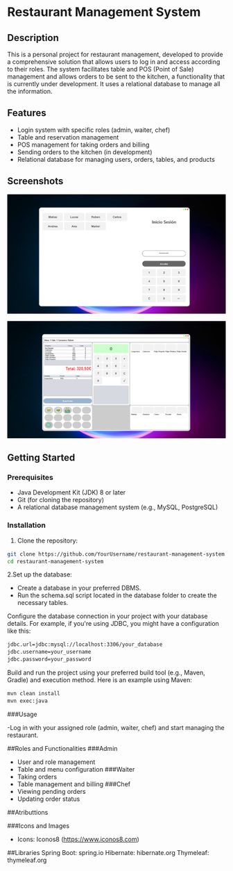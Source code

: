 # Restaurant Management System

## Description

This is a personal project for restaurant management, developed to provide a comprehensive solution that allows users to log in and access according to their roles. The system facilitates table and POS (Point of Sale) management and allows orders to be sent to the kitchen, a functionality that is currently under development. It uses a relational database to manage all the information.

## Features

- Login system with specific roles (admin, waiter, chef)
- Table and reservation management
- POS management for taking orders and billing
- Sending orders to the kitchen (in development)
- Relational database for managing users, orders, tables, and products

## Screenshots

<p align="center">
  <img src="screenshots/login.png" alt="Login Screenshot" width="800">
</p>

<p align="center">
  <img src="screenshots/dashboard.png" alt="Dashboard Screenshot" width="800">
</p>

## Getting Started

### Prerequisites

- Java Development Kit (JDK) 8 or later
- Git (for cloning the repository)
- A relational database management system (e.g., MySQL, PostgreSQL)

### Installation

1. Clone the repository:

```bash
git clone https://github.com/YourUsername/restaurant-management-system.git
cd restaurant-management-system
```

2.Set up the database:

- Create a database in your preferred DBMS.
- Run the schema.sql script located in the database folder to create the necessary tables.

Configure the database connection in your project with your database details. For example, if you're using JDBC, you might have a configuration like this:
```bash
jdbc.url=jdbc:mysql://localhost:3306/your_database
jdbc.username=your_username
jdbc.password=your_password
```
Build and run the project using your preferred build tool (e.g., Maven, Gradle) and execution method. Here is an example using Maven:
```bash
mvn clean install
mvn exec:java
```

###Usage

-Log in with your assigned role (admin, waiter, chef) and start managing the restaurant.

##Roles and Functionalities
###Admin
- User and role management
- Table and menu configuration
###Waiter
- Taking orders
- Table management and billing
###Chef
- Viewing pending orders
- Updating order status

##Atributtions

###Icons and Images
- Icons: Iconos8 (https://www.iconos8.com)

##Libraries
Spring Boot: spring.io
Hibernate: hibernate.org
Thymeleaf: thymeleaf.org
